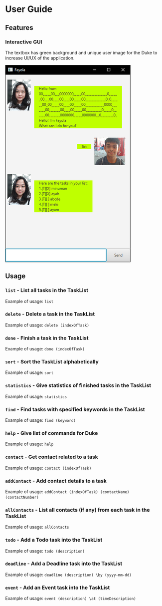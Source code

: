 # User Guide

## Features 

### Interactive GUI
The textbox has green background and unique user image for the Duke to increase UI/UX of the application.

![Image of Duke](Ui.png)

## Usage

### `list` - List all tasks in the TaskList

Example of usage: `list`

### `delete` - Delete a task in the TaskList

Example of usage: `delete (indexOfTask)`

### `done` - Finish a task in the TaskList

Example of usage: `done (indexOfTask)`

### `sort` - Sort the TaskList alphabetically

Example of usage: `sort`

### `statistics` - Give statistics of finished tasks in the TaskList

Example of usage: `statistics`

### `find` - Find tasks with specified keywords in the TaskList

Example of usage: `find (keyword)`

### `help` - Give list of commands for Duke

Example of usage: `help`

### `contact` - Get contact related to a task

Example of usage: `contact (indexOfTask)`

### `addContact` - Add contact details to a task

Example of usage: `addContact (indexOfTask) (contactName) (contactNumber)`

### `allContacts` - List all contacts (if any) from each task in the TaskList

Example of usage: `allContacts`

### `todo` - Add a Todo task into the TaskList

Example of usage: `todo (description)`

### `deadline` - Add a Deadline task into the TaskList

Example of usage: `deadline (description) \by (yyyy-mm-dd)`

### `event` - Add an Event task into the TaskList

Example of usage: `event (description) \at (timeDescription)`
